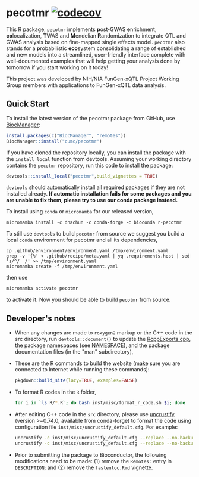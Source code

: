 # pecotmr [![codecov](https://codecov.io/gh/cumc/pecotmr/graph/badge.svg?token=NFH9R1OPG7)](https://codecov.io/gh/cumc/pecotmr)

This R package, `pecotmr` implements **p**ost-GWAS **e**nrichment, **co**localization, **T**WAS and **M**endelian **R**andomization to integrate QTL and GWAS analysis based on fine-mapped single effects model.
`pecotmr` also stands for a **p**robabilistic **eco**system consolidating a range of established and new models into a streamlined, user-friendly interface complete with well-documented examples that will help getting your analysis done by **t**o**m**o**r**row if you start working on it today!

This project was developed by NIH/NIA FunGen-xQTL Project Working Group members with applications to FunGen-xQTL data analysis.

## Quick Start

To install the latest version of the pecotmr package
from GitHub, use [BiocManager][BiocManager]:

```R
install.packages(c("BiocManager", "remotes"))
BiocManager::install("cumc/pecotmr")
```

If you have cloned the repository locally, you can install the package
with the `install_local` function from devtools. Assuming your working
directory contains the `pecotmr` repository, run this code to
install the package:

```R
devtools::install_local("pecotmr",build_vignettes = TRUE)
```

`devtools` should automatically install all required packages if
they are not installed already. **If automatic installation fails for some packages and you are unable to fix them, please try to use our conda package instead.**

To install using `conda` or `micromamba` for our released version,

```
micromamba install -c dnachun -c conda-forge -c bioconda r-pecotmr
```

To still use `devtools` to build `pecotmr` from source we suggest you build a local `conda` environment for pecotmr and all its dependencies,

```
cp .github/environment/environment.yaml /tmp/environment.yaml
grep -v '{%' < .github/recipe/meta.yaml | yq .requirements.host | sed 's/^/  /' >> /tmp/environment.yaml
micromamba create -f /tmp/environment.yaml
```

then use 

```
micromamba activate pecotmr
```

to activate it. Now you should be able to build `pecotmr` from source.

## Developer's notes

+ When any changes are made to `roxygen2` markup or the C++ code in
the src directory, run `devtools::document()` to update the
[RcppExports.cpp](src/RcppExports.cpp), the package namespaces (see
[NAMESPACE](NAMESPACE)), and the package documentation files (in the
"man" subdirectory),

+ These are the R commands to build the website (make sure you are
connected to Internet while running these commands):

   ```R
   pkgdown::build_site(lazy=TRUE, examples=FALSE)
   ```

+ To format R codes in the `R` folder,

   ```bash
   for i in `ls R/*.R`; do bash inst/misc/format_r_code.sh $i; done
   ```

+ After editing C++ code in the `src` directory, please use
[uncrustify][uncrustify] (version >=0.74.0, available from conda-forge) 
to format the code using configuration file
`inst/misc/uncrustify_default.cfg`. For example:

   ```bash
   uncrustify -c inst/misc/uncrustify_default.cfg --replace --no-backup -l CPP src/qtl_enrichment.cpp
   uncrustify -c inst/misc/uncrustify_default.cfg --replace --no-backup -l CPP src/qtl_enrichment.hpp
   ```

+ Prior to submitting the package to Bioconductor, the following modifications
need to be made: (1) remove the `Remotes:` entry in `DESCRIPTION`; and
(2) remove the `fastenloc.Rmd` vignette.

[BiocManager]: https://github.com/Bioconductor/BiocManager
[uncrustify]: https://github.com/uncrustify/uncrustify
